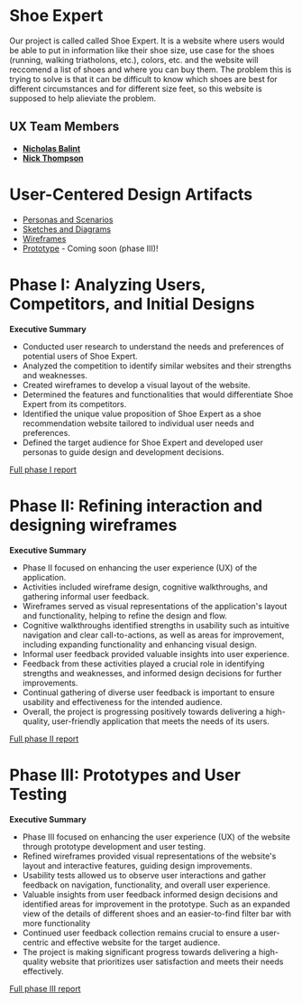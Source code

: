# Shoe Expert

Our project is called called Shoe Expert. It is a website where users would be able to put in information like their shoe size, use case for the shoes (running, walking triatholons, etc.), colors, etc. and the website will reccomend a list of shoes and where you can buy them. The problem this is trying to solve is that it can be difficult to know which shoes are best for different circumstances and for different size feet, so this website is supposed to help alieviate the problem.

## UX Team Members

* **[Nicholas Balint](https://usabilityengineering.github.io/ux-portfolio-NickBalint/)**  
* **[Nick Thompson](https://usabilityengineering.github.io/ux-portfolio-SupremeFonzie/)**  

# User-Centered Design Artifacts
 

* [Personas and Scenarios](personas/)
* [Sketches and Diagrams](sketches/)
* [Wireframes](wireframes/)
* [Prototype](#) - Coming soon (phase III)!

# Phase I: Analyzing Users, Competitors, and Initial Designs

**Executive Summary**

- Conducted user research to understand the needs and preferences of potential users of Shoe Expert.  
- Analyzed the competition to identify similar websites and their strengths and weaknesses.  
- Created wireframes to develop a visual layout of the website.  
- Determined the features and functionalities that would differentiate Shoe Expert from its competitors.  
- Identified the unique value proposition of Shoe Expert as a shoe recommendation website tailored to individual user needs and preferences.  
- Defined the target audience for Shoe Expert and developed user personas to guide design and development decisions. 

[Full phase I report](phaseI/)

# Phase II: Refining interaction and designing wireframes

**Executive Summary**

- Phase II focused on enhancing the user experience (UX) of the application.  
- Activities included wireframe design, cognitive walkthroughs, and gathering informal user feedback.  
- Wireframes served as visual representations of the application's layout and functionality, helping to refine the design and flow.  
- Cognitive walkthroughs identified strengths in usability such as intuitive navigation and clear call-to-actions, as well as areas for improvement, including expanding functionality and enhancing visual design.  
- Informal user feedback provided valuable insights into user experience.  
- Feedback from these activities played a crucial role in identifying strengths and weaknesses, and informed design decisions for further improvements.  
- Continual gathering of diverse user feedback is important to ensure usability and effectiveness for the intended audience.  
- Overall, the project is progressing positively towards delivering a high-quality, user-friendly application that meets the needs of its users.  

[Full phase II report](phaseII/)

# Phase III: Prototypes and User Testing

**Executive Summary**

- Phase III focused on enhancing the user experience (UX) of the website through prototype development and user testing.
- Refined wireframes provided visual representations of the website's layout and interactive features, guiding design improvements.
- Usability tests allowed us to observe user interactions and gather feedback on navigation, functionality, and overall user experience.
- Valuable insights from user feedback informed design decisions and identified areas for improvement in the prototype. Such as an expanded view of the details of different shoes and an easier-to-find filter bar with more functionality
- Continued user feedback collection remains crucial to ensure a user-centric and effective website for the target audience.
- The project is making significant progress towards delivering a high-quality website that prioritizes user satisfaction and meets their needs effectively.


[Full phase III report](phaseIII/)
